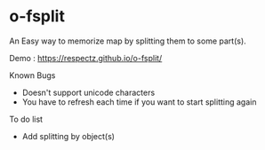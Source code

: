 # o-fsplit
An Easy way to memorize map by splitting them to some part(s).

Demo : https://respectz.github.io/o-fsplit/

Known Bugs
- Doesn't support unicode characters
- You have to refresh each time if you want to start splitting again

To do list
- Add splitting by object(s)
